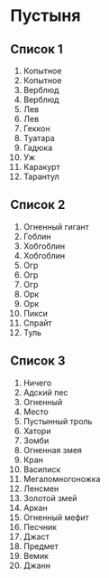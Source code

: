 # Пустыня

## Список 1

1. Копытное
2. Копытное
3. Верблюд
4. Верблюд
5. Лев
6. Лев
7. Геккон
8. Туатара
9. Гадюка
10. Уж
11. Каракурт
12. Тарантул

## Список 2

1. Огненный гигант
2. Гоблин
3. Хобгоблин
4. Хобгоблин
5. Огр
6. Огр
7. Огр
8. Орк
9. Орк
10. Пикси
11. Спрайт
12. Туль

## Список 3

1. Ничего
2. Адский пес
3. Огненный
4. Место
5. Пустынный троль
6. Хатори
7. Зомби
8. Огненная змея
9. Кран
10. Василиск
11. Мегаломногоножка
12. Ленсмен
13. Золотой змей
14. Аркан
15. Огненный мефит
16. Песчник
17. Джаст
18. Предмет
19. Вемик
20. Джанн
